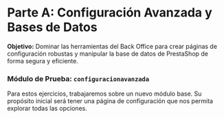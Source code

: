 # Parte A: Configuración Avanzada y Bases de Datos

**Objetivo:** Dominar las herramientas del Back Office para crear páginas de configuración robustas y manipular la base de datos de PrestaShop de forma segura y eficiente.

### Módulo de Prueba: `configuracionavanzada`

Para estos ejercicios, trabajaremos sobre un nuevo módulo base. Su propósito inicial será tener una página de configuración que nos permita explorar todas las opciones.
